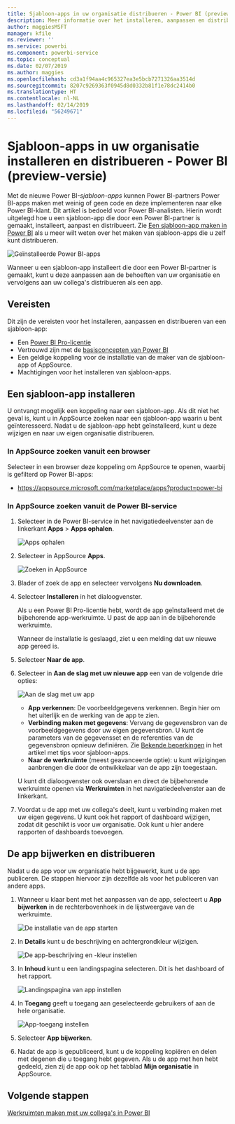 ```yaml
---
title: Sjabloon-apps in uw organisatie distribueren - Power BI (preview-versie)
description: Meer informatie over het installeren, aanpassen en distribueren van sjabloon-apps in uw organisatie in Power BI.
author: maggiesMSFT
manager: kfile
ms.reviewer: ''
ms.service: powerbi
ms.component: powerbi-service
ms.topic: conceptual
ms.date: 02/07/2019
ms.author: maggies
ms.openlocfilehash: cd3a1f94aa4c965327ea3e5bcb7271326aa3514d
ms.sourcegitcommit: 8207c9269363f0945d8d0332b81f1e78dc2414b0
ms.translationtype: HT
ms.contentlocale: nl-NL
ms.lasthandoff: 02/14/2019
ms.locfileid: "56249671"
---
```

# <a name="install-and-distribute-template-apps-in-your-organization---power-bi-preview"></a>Sjabloon-apps in uw organisatie installeren en distribueren - Power BI (preview-versie)

Met de nieuwe Power BI-*sjabloon-apps* kunnen Power BI-partners Power BI-apps maken met weinig of geen code en deze implementeren naar elke Power BI-klant. Dit artikel is bedoeld voor Power BI-analisten. Hierin wordt uitgelegd hoe u een sjabloon-app die door een Power BI-partner is gemaakt, installeert, aanpast en distribueert. Zie [Een sjabloon-app maken in Power BI](service-template-apps-create.md) als u meer wilt weten over het maken van sjabloon-apps die u zelf kunt distribueren.

![Geïnstalleerde Power BI-apps](media/service-template-apps-install-distribute/power-bi-get-apps.png)

Wanneer u een sjabloon-app installeert die door een Power BI-partner is gemaakt, kunt u deze aanpassen aan de behoeften van uw organisatie en vervolgens aan uw collega's distribueren als een app.  

## <a name="prerequisites"></a>Vereisten  

Dit zijn de vereisten voor het installeren, aanpassen en distribueren van een sjabloon-app:  

- Een [Power BI Pro-licentie](service-self-service-signup-for-power-bi.md)
- Vertrouwd zijn met de [basisconcepten van Power BI](service-basic-concepts.md)
- Een geldige koppeling voor de installatie van de maker van de sjabloon-app of AppSource. 
- Machtigingen voor het installeren van sjabloon-apps. 

## <a name="install-a-template-app"></a>Een sjabloon-app installeren

U ontvangt mogelijk een koppeling naar een sjabloon-app. Als dit niet het geval is, kunt u in AppSource zoeken naar een sjabloon-app waarin u bent geïnteresseerd. Nadat u de sjabloon-app hebt geïnstalleerd, kunt u deze wijzigen en naar uw eigen organisatie distribueren.

### <a name="search-appsource-from-a-browser"></a>In AppSource zoeken vanuit een browser

Selecteer in een browser deze koppeling om AppSource te openen, waarbij is gefilterd op Power BI-apps:

- https://appsource.microsoft.com/marketplace/apps?product=power-bi

### <a name="search-appsource-from-the-power-bi-service"></a>In AppSource zoeken vanuit de Power BI-service

1. Selecteer in de Power BI-service in het navigatiedeelvenster aan de linkerkant **Apps** > **Apps ophalen**.

    ![Apps ophalen](media/service-template-apps-install-distribute/power-bi-get-apps-arrow.png)

2. Selecteer in AppSource **Apps**.

    ![Zoeken in AppSource](media/service-template-apps-install-distribute/power-bi-appsource.png)

3. Blader of zoek de app en selecteer vervolgens **Nu downloaden**.

2. Selecteer **Installeren** in het dialoogvenster.

    Als u een Power BI Pro-licentie hebt, wordt de app geïnstalleerd met de bijbehorende app-werkruimte. U past de app aan in de bijbehorende werkruimte.

    Wanneer de installatie is geslaagd, ziet u een melding dat uw nieuwe app gereed is. 

3. Selecteer **Naar de app**.
4. Selecteer in **Aan de slag met uw nieuwe app**  een van de volgende drie opties:

    ![Aan de slag met uw app](media/service-template-apps-create/power-bi-template-app-get-started.png)

    - **App verkennen**: De voorbeeldgegevens verkennen. Begin hier om het uiterlijk en de werking van de app te zien. 
    - **Verbinding maken met gegevens**: Vervang de gegevensbron van de voorbeeldgegevens door uw eigen gegevensbron. U kunt de parameters van de gegevensset en de referenties van de gegevensbron opnieuw definiëren. Zie [Bekende beperkingen](service-template-apps-tips.md#known-limitations) in het artikel met tips voor sjabloon-apps. 
    - **Naar de werkruimte** (meest geavanceerde optie): u kunt wijzigingen aanbrengen die door de ontwikkelaar van de app zijn toegestaan.

    U kunt dit dialoogvenster ook overslaan en direct de bijbehorende werkruimte openen via **Werkruimten** in het navigatiedeelvenster aan de linkerkant.   
 
5. Voordat u de app met uw collega's deelt, kunt u verbinding maken met uw eigen gegevens. U kunt ook het rapport of dashboard wijzigen, zodat dit geschikt is voor uw organisatie. Ook kunt u hier andere rapporten of dashboards toevoegen.

## <a name="update-and-distribute-the-app"></a>De app bijwerken en distribueren

Nadat u de app voor uw organisatie hebt bijgewerkt, kunt u de app publiceren. De stappen hiervoor zijn dezelfde als voor het publiceren van andere apps. 

1. Wanneer u klaar bent met het aanpassen van de app, selecteert u **App bijwerken** in de rechterbovenhoek in de lijstweergave van de werkruimte.  

    ![De installatie van de app starten](media/service-template-apps-install-distribute/power-bi-start-install-app.png)

2. In **Details** kunt u de beschrijving en achtergrondkleur wijzigen.

   ![De app-beschrijving en -kleur instellen](media/service-template-apps-install-distribute/power-bi-install-app-details.png)

3. In **Inhoud** kunt u een landingspagina selecteren. Dit is het dashboard of het rapport.

   ![Landingspagina van app instellen](media/service-template-apps-install-distribute/power-bi-install-app-content.png)

4. In **Toegang** geeft u toegang aan geselecteerde gebruikers of aan de hele organisatie.  

   ![App-toegang instellen](media/service-template-apps-install-distribute/power-bi-install-access.png)

5. Selecteer **App bijwerken**. 

6. Nadat de app is gepubliceerd, kunt u de koppeling kopiëren en delen met degenen die u toegang hebt gegeven. Als u de app met hen hebt gedeeld, zien zij de app ook op het tabblad **Mijn organisatie** in AppSource.

## <a name="next-steps"></a>Volgende stappen 

[Werkruimten maken met uw collega's in Power BI](service-create-workspaces.md)





  

 
